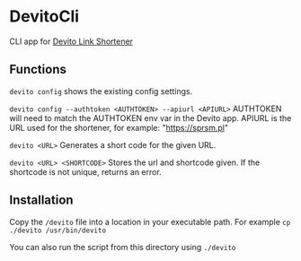 # DevitoCli
CLI app for [Devito Link Shortener](https://github.com/supersimple/devito)

## Functions
`devito config`
shows the existing config settings.

`devito config --authtoken <AUTHTOKEN> --apiurl <APIURL>`
AUTHTOKEN will need to match the AUTHTOKEN env var in the Devito app.
APIURL is the URL used for the shortener, for example: "https://sprsm.pl"

`devito <URL>`
Generates a short code for the given URL.

`devito <URL> <SHORTCODE>`
Stores the url and shortcode given. If the shortcode is not unique, returns an error.

## Installation
Copy the `/devito` file into a location in your executable path.
For example `cp ./devito /usr/bin/devito`

You can also run the script from this directory using `./devito`

